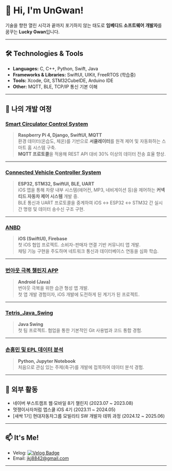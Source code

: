# 👋 Hi, I'm UnGwan!

기술을 향한 열린 시각과 끝까지 포기하지 않는 태도로 **임베디드 소프트웨어 개발자**를 꿈꾸는 **Lucky Gwan**입니다.

---

## 🛠️ Technologies & Tools
- **Languages:** C, C++, Python, Swift, Java
- **Frameworks & Libraries:** SwiftUI, UIKit, FreeRTOS (학습중)
- **Tools:** Xcode, Git, STM32CubeIDE, Arduino IDE
- **Other:** MQTT, BLE, TCP/IP 통신 기본 이해

---

## 🔭 나의 개발 여정

### [Smart Circulator Control System](https://github.com/UnGwan/MySmartHome)
> **Raspberry Pi 4, Django, SwiftUI, MQTT**  
> 환경 데이터(온습도, 체온)를 기반으로 **서큘레이터**를 원격 제어 및 자동화하는 스마트 홈 시스템 구축.  
> **MQTT 프로토콜**을 적용해 REST API 대비 30% 이상의 데이터 전송 효율 향상.

---

### [Connected Vehicle Controller System](https://github.com/Kyalivia/Connected-Car-Controller)
> **ESP32, STM32, SwiftUI, BLE, UART**  
> iOS 앱을 통해 차량 내부 시스템(에어컨, MP3, 네비게이션 등)을 제어하는 **커넥티드 자동차 제어 시스템** 개발 중.  
> BLE 통신과 UART 프로토콜을 중계하여 iOS ↔ ESP32 ↔ STM32 간 실시간 명령 및 데이터 송수신 구조 구현.

---

### [ANBD](https://github.com/APP-iOS4/ANBD)
> **iOS (SwiftUI), Firebase**  
> 첫 iOS 협업 프로젝트. 소비자-판매자 연결 기반 커뮤니티 앱 개발.  
> 채팅 기능 구현을 주도하며 네트워크 통신과 데이터베이스 연동을 심화 학습.

---

### [번아웃 극복 챌린지 APP](https://github.com/UnGwan/MP_Project)
> **Android (Java)**  
> 번아웃 극복을 위한 습관 형성 앱 개발.  
> 첫 앱 개발 경험이자, iOS 개발에 도전하게 된 계기가 된 프로젝트.

---

### [Tetris_Java_Swing](https://github.com/SE-Team6/SE_Project_Tetris_Java_Swing)
> **Java Swing**  
> 첫 팀 프로젝트. 협업을 통한 기본적인 Git 사용법과 코드 통합 경험.

---

### [손흥민 및 EPL 데이터 분석](https://github.com/UnGwan/Epl_-_-_project)
> **Python, Jupyter Notebook**  
> 처음으로 관심 있는 주제(축구)를 개발에 접목하여 데이터 분석 경험.

---

## 🎯 외부 활동
- 네이버 부스트캠프 웹·모바일 8기 챌린지 (2023.07 ~ 2023.08)
- 멋쟁이사자처럼 앱스쿨 iOS 4기 (2023.11 ~ 2024.05)
- [새싹 1기] 현대자동차그룹 모빌리티 SW 개발자 데뷔 과정 (2024.12 ~ 2025.06)

---

## 📫 It's Me!
- Velog: [![Velog Badge](https://img.shields.io/badge/Velog-3DDC84?style=flat&logo=Velog&logoColor=white)](https://velog.io/@jkj5666)
- Email: jkj8842@gmail.com

---
